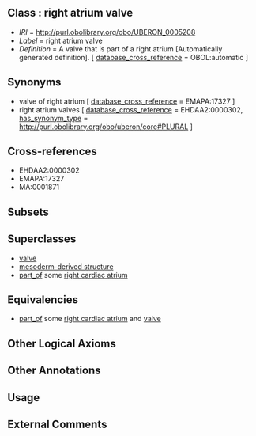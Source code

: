 
## Class : right atrium valve

 * *IRI* = http://purl.obolibrary.org/obo/UBERON_0005208
 * *Label* = right atrium valve
 * *Definition* = A valve that is part of a right atrium [Automatically generated definition]. [ [database_cross_reference](../../ef/oboInOwl#hasDbXref.md) = OBOL:automatic ]

## Synonyms

 * valve of right atrium [ [database_cross_reference](../../ef/oboInOwl#hasDbXref.md) = EMAPA:17327 ]
 * right atrium valves [ [database_cross_reference](../../ef/oboInOwl#hasDbXref.md) = EHDAA2:0000302, [has_synonym_type](../../pe/oboInOwl#hasSynonymType.md) = http://purl.obolibrary.org/obo/uberon/core#PLURAL ]

## Cross-references

 * EHDAA2:0000302
 * EMAPA:17327
 * MA:0001871

## Subsets


## Superclasses

 * [valve](../../UBERON/78/UBERON_0003978.md)
 * [mesoderm-derived structure](../../UBERON/20/UBERON_0004120.md)
 * [part_of](../../BFO/50/BFO_0000050.md) some [right cardiac atrium](../../UBERON/78/UBERON_0002078.md)

## Equivalencies

 * [part_of](../../BFO/50/BFO_0000050.md) some [right cardiac atrium](../../UBERON/78/UBERON_0002078.md) and [valve](../../UBERON/78/UBERON_0003978.md)

## Other Logical Axioms


## Other Annotations


## Usage


## External Comments


